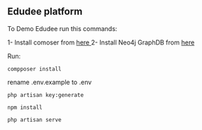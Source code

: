 ## Edudee platform

To Demo Edudee run this commands:

1- Install comoser from <a href="https://getcomposer.org/download/"> here </a>
2- Install Neo4j GraphDB from <a href="https://neo4j.com/download/"> here </a>

Run:

```
compposer install 
```

rename .env.example to .env

```
php artisan key:generate
```

```
npm install
```

```
php artisan serve

```
